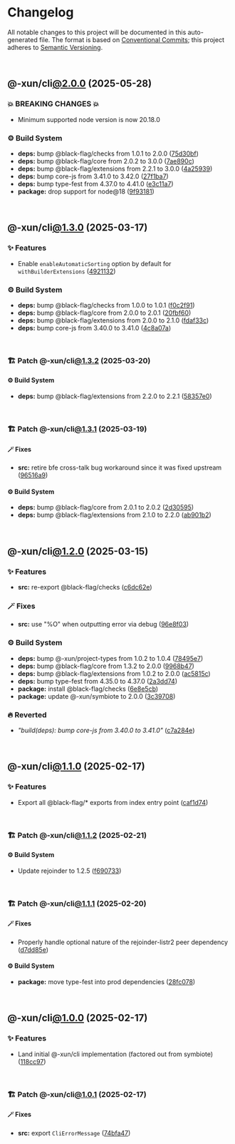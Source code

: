 # Changelog

All notable changes to this project will be documented in this auto-generated
file. The format is based on [Conventional Commits][1];
this project adheres to [Semantic Versioning][2].

<br />

## @-xun/cli[@2.0.0][3] (2025-05-28)

### 💥 BREAKING CHANGES 💥

- Minimum supported node version is now 20.18.0

### ⚙️ Build System

- **deps:** bump @black-flag/checks from 1.0.1 to 2.0.0 ([75d30bf][4])
- **deps:** bump @black-flag/core from 2.0.2 to 3.0.0 ([7ae890c][5])
- **deps:** bump @black-flag/extensions from 2.2.1 to 3.0.0 ([4a25939][6])
- **deps:** bump core-js from 3.41.0 to 3.42.0 ([27f1ba7][7])
- **deps:** bump type-fest from 4.37.0 to 4.41.0 ([e3c11a7][8])
- **package:** drop support for node\@18 ([9f93181][9])

<br />

## @-xun/cli[@1.3.0][10] (2025-03-17)

### ✨ Features

- Enable `enableAutomaticSorting` option by default for `withBuilderExtensions` ([4921132][11])

### ⚙️ Build System

- **deps:** bump @black-flag/checks from 1.0.0 to 1.0.1 ([f0c2f91][12])
- **deps:** bump @black-flag/core from 2.0.0 to 2.0.1 ([20fbf60][13])
- **deps:** bump @black-flag/extensions from 2.0.0 to 2.1.0 ([fdaf33c][14])
- **deps:** bump core-js from 3.40.0 to 3.41.0 ([4c8a07a][15])

<br />

### 🏗️ Patch @-xun/cli[@1.3.2][16] (2025-03-20)

#### ⚙️ Build System

- **deps:** bump @black-flag/extensions from 2.2.0 to 2.2.1 ([58357e0][17])

<br />

### 🏗️ Patch @-xun/cli[@1.3.1][18] (2025-03-19)

#### 🪄 Fixes

- **src:** retire bfe cross-talk bug workaround since it was fixed upstream ([96516a9][19])

#### ⚙️ Build System

- **deps:** bump @black-flag/core from 2.0.1 to 2.0.2 ([2d30595][20])
- **deps:** bump @black-flag/extensions from 2.1.0 to 2.2.0 ([ab901b2][21])

<br />

## @-xun/cli[@1.2.0][22] (2025-03-15)

### ✨ Features

- **src:** re-export @black-flag/checks ([c6dc62e][23])

### 🪄 Fixes

- **src:** use "%O" when outputting error via debug ([96e8f03][24])

### ⚙️ Build System

- **deps:** bump @-xun/project-types from 1.0.2 to 1.0.4 ([78495e7][25])
- **deps:** bump @black-flag/core from 1.3.2 to 2.0.0 ([9968b47][26])
- **deps:** bump @black-flag/extensions from 1.0.2 to 2.0.0 ([ac5815c][27])
- **deps:** bump type-fest from 4.35.0 to 4.37.0 ([2a3dd74][28])
- **package:** install @black-flag/checks ([6e8e5cb][29])
- **package:** update @-xun/symbiote to 2.0.0 ([3c39708][30])

### 🔥 Reverted

- _"build(deps): bump core-js from 3.40.0 to 3.41.0"_ ([c7a284e][31])

<br />

## @-xun/cli[@1.1.0][32] (2025-02-17)

### ✨ Features

- Export all @black-flag/\* exports from index entry point ([caf1d74][33])

<br />

### 🏗️ Patch @-xun/cli[@1.1.2][34] (2025-02-21)

#### ⚙️ Build System

- Update rejoinder to 1.2.5 ([f690733][35])

<br />

### 🏗️ Patch @-xun/cli[@1.1.1][36] (2025-02-20)

#### 🪄 Fixes

- Properly handle optional nature of the rejoinder-listr2 peer dependency ([d7dd85e][37])

#### ⚙️ Build System

- **package:** move type-fest into prod dependencies ([28fc078][38])

<br />

## @-xun/cli[@1.0.0][39] (2025-02-17)

### ✨ Features

- Land initial @-xun/cli implementation (factored out from symbiote) ([118cc97][40])

<br />

### 🏗️ Patch @-xun/cli[@1.0.1][41] (2025-02-17)

#### 🪄 Fixes

- **src:** export `CliErrorMessage` ([74bfa47][42])

[1]: https://conventionalcommits.org
[2]: https://semver.org
[3]: https://github.com/Xunnamius/cli-utils/compare/@-xun/cli@1.3.2...@-xun/cli@2.0.0
[4]: https://github.com/Xunnamius/cli-utils/commit/75d30bf16362f038ca36f5aa043cdc3ec3a3db0a
[5]: https://github.com/Xunnamius/cli-utils/commit/7ae890c30951e215362fe394ce1a68e54686b41c
[6]: https://github.com/Xunnamius/cli-utils/commit/4a2593987b73206f9c08f1319bd4efc708cbc428
[7]: https://github.com/Xunnamius/cli-utils/commit/27f1ba7bb51e8ba248d0ad57f67c0b7f87a38e7f
[8]: https://github.com/Xunnamius/cli-utils/commit/e3c11a7b57fd1522147588b2879220cae946b075
[9]: https://github.com/Xunnamius/cli-utils/commit/9f931815fdc9c2ac298ecaacf937edd135e18759
[10]: https://github.com/Xunnamius/cli-utils/compare/@-xun/cli@1.2.0...@-xun/cli@1.3.0
[11]: https://github.com/Xunnamius/cli-utils/commit/492113245a1cddd75b67bff429c0a7ee0f3d224a
[12]: https://github.com/Xunnamius/cli-utils/commit/f0c2f916e11660cbfab0e6fdc410985d8b0697bf
[13]: https://github.com/Xunnamius/cli-utils/commit/20fbf60dc8093bd60d27900c5c8fa429ecf8ee4b
[14]: https://github.com/Xunnamius/cli-utils/commit/fdaf33ca37f258d35cea45a4cbf82bc7c1652626
[15]: https://github.com/Xunnamius/cli-utils/commit/4c8a07a3253b8e71eea735d96e170fe64b5f2b35
[16]: https://github.com/Xunnamius/cli-utils/compare/@-xun/cli@1.3.1...@-xun/cli@1.3.2
[17]: https://github.com/Xunnamius/cli-utils/commit/58357e0710d76ce0563ca5e52e487c13b073afdd
[18]: https://github.com/Xunnamius/cli-utils/compare/@-xun/cli@1.3.0...@-xun/cli@1.3.1
[19]: https://github.com/Xunnamius/cli-utils/commit/96516a981b0fba7a1003f8a30f7f4ee0565bfe85
[20]: https://github.com/Xunnamius/cli-utils/commit/2d30595850a74a6f060f64470af3e84b1c553c4b
[21]: https://github.com/Xunnamius/cli-utils/commit/ab901b24738fb866e8de58bd992de105e66c249e
[22]: https://github.com/Xunnamius/cli-utils/compare/@-xun/cli@1.1.2...@-xun/cli@1.2.0
[23]: https://github.com/Xunnamius/cli-utils/commit/c6dc62e050d1e4ac974e25c076edd1a80c46e054
[24]: https://github.com/Xunnamius/cli-utils/commit/96e8f03b6fb4a27d95c08826e8a2d8f1a4284d73
[25]: https://github.com/Xunnamius/cli-utils/commit/78495e7368132959edf4f56e98ce96602c8800c3
[26]: https://github.com/Xunnamius/cli-utils/commit/9968b472b02b16c69dbc5e2ae48ea3dc823de08f
[27]: https://github.com/Xunnamius/cli-utils/commit/ac5815c79558c732596e659d6cc4f8da157a3575
[28]: https://github.com/Xunnamius/cli-utils/commit/2a3dd74ee54a0ee76b49abb38929102e5cb0c0e3
[29]: https://github.com/Xunnamius/cli-utils/commit/6e8e5cb5235f6adf38b44ca6907e4e1ccab05d85
[30]: https://github.com/Xunnamius/cli-utils/commit/3c397089709d86ee446d9bdacaa019e22675c8ab
[31]: https://github.com/Xunnamius/cli-utils/commit/c7a284e51ef5349c2f43c26fe07feb15a870a5a3
[32]: https://github.com/Xunnamius/cli-utils/compare/@-xun/cli@1.0.1...@-xun/cli@1.1.0
[33]: https://github.com/Xunnamius/cli-utils/commit/caf1d74e366c1a64e9bac76fadfeeb54b974c17e
[34]: https://github.com/Xunnamius/cli-utils/compare/@-xun/cli@1.1.1...@-xun/cli@1.1.2
[35]: https://github.com/Xunnamius/cli-utils/commit/f690733445198491a679d615c5aa719695b3fda3
[36]: https://github.com/Xunnamius/cli-utils/compare/@-xun/cli@1.1.0...@-xun/cli@1.1.1
[37]: https://github.com/Xunnamius/cli-utils/commit/d7dd85e25599a2735f7dfb4b141e117f83dc5bbd
[38]: https://github.com/Xunnamius/cli-utils/commit/28fc0782adb521af45732407f4551061bcd3f770
[39]: https://github.com/Xunnamius/cli-utils/compare/118cc97de27374bcd26e43f836c2d837aa9f46f4...@-xun/cli@1.0.0
[40]: https://github.com/Xunnamius/cli-utils/commit/118cc97de27374bcd26e43f836c2d837aa9f46f4
[41]: https://github.com/Xunnamius/cli-utils/compare/@-xun/cli@1.0.0...@-xun/cli@1.0.1
[42]: https://github.com/Xunnamius/cli-utils/commit/74bfa47fc80f4ebda9a4e0fb9b2b0d112ef3baed
